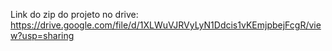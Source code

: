 Link do zip do projeto no drive:
https://drive.google.com/file/d/1XLWuVJRVyLyN1Ddcis1vKEmjpbejFcgR/view?usp=sharing
